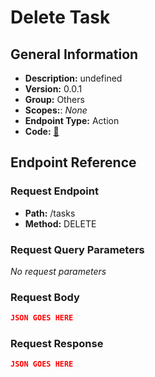 # Delete Task

## General Information

- **Description:** undefined
- **Version:** 0.0.1
- **Group:** Others
- **Scopes:**: _None_
- **Endpoint Type:** Action
- **Code:** [🔗](https://github.com/NangoHQ/integration-templates/tree/main/integrations/asana/actions/delete-task.ts)

## Endpoint Reference

### Request Endpoint

- **Path:** /tasks
- **Method:** DELETE

### Request Query Parameters

_No request parameters_

### Request Body

```json
JSON GOES HERE
```

### Request Response

```json
JSON GOES HERE
```
